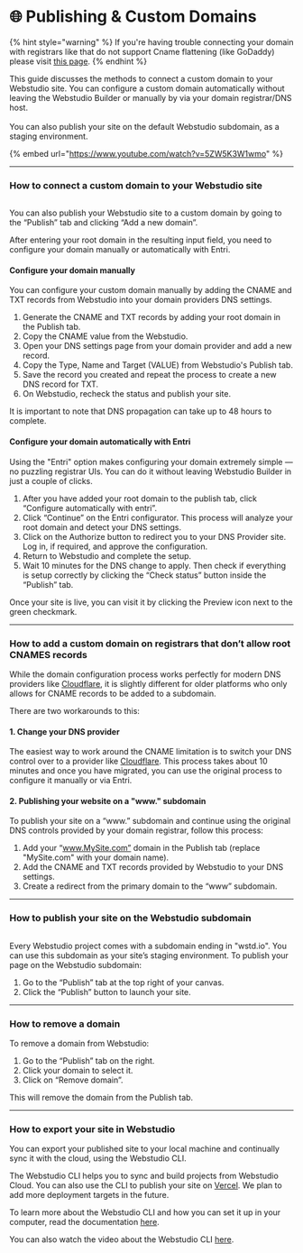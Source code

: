 # 🌐 Publishing & Custom Domains



{% hint style="warning" %}
If you're having trouble connecting your domain with registrars like that do not support Cname flattening (like GoDaddy) please visit [this page](../how-tos/domain-connection-issues-godaddy.md).
{% endhint %}

This guide discusses the methods to connect a custom domain to your Webstudio site. You can configure a custom domain automatically without leaving the Webstudio Builder or manually by via your domain registrar/DNS host.\
\
You can also publish your site on the default Webstudio subdomain, as a staging environment.

{% embed url="https://www.youtube.com/watch?v=5ZW5K3W1wmo" %}

***

### How to connect a custom domain to your Webstudio site

<figure><img src="../../.gitbook/assets/Custom_Domain_Publish_Tab_c4Be8GtmQbd97POPKiVB0.avif" alt=""><figcaption></figcaption></figure>

You can also publish your Webstudio site to a custom domain by going to the “Publish” tab and clicking “Add a new domain”.

After entering your root domain in the resulting input field, you need to configure your domain manually or automatically with Entri.

#### Configure your domain manually

You can configure your custom domain manually by adding the CNAME and TXT records from Webstudio into your domain providers DNS settings.

1. Generate the CNAME and TXT records by adding your root domain in the Publish tab.
2. Copy the CNAME value from the Webstudio.
3. Open your DNS settings page from your domain provider and add a new record.
4. Copy the Type, Name and Target (VALUE) from Webstudio's Publish tab.
5. Save the record you created and repeat the process to create a new DNS record for TXT.
6. On Webstudio, recheck the status and publish your site.

It is important to note that DNS propagation can take up to 48 hours to complete.

#### Configure your domain automatically with Entri

Using the "Entri" option makes configuring your domain extremely simple — no puzzling registrar UIs. You can do it without leaving Webstudio Builder in just a couple of clicks.

1. After you have added your root domain to the publish tab, click “Configure automatically with entri”.
2. Click “Continue” on the Entri configurator. This process will analyze your root domain and detect your DNS settings.
3. Click on the Authorize button to redirect you to your DNS Provider site. Log in, if required, and approve the configuration.
4. Return to Webstudio and complete the setup.
5. Wait 10 minutes for the DNS change to apply. Then check if everything is setup correctly by clicking the “Check status” button inside the “Publish” tab.

Once your site is live, you can visit it by clicking the Preview icon next to the green checkmark.

***

### How to add a custom domain on registrars that don’t allow root CNAMES records

While the domain configuration process works perfectly for modern DNS providers like [Cloudflare](https://www.cloudflare.com/), it is slightly different for older platforms who only allows for CNAME records to be added to a subdomain.

There are two workarounds to this:

#### 1. Change your DNS provider

The easiest way to work around the CNAME limitation is to switch your DNS control over to a provider like [Cloudflare](https://developers.cloudflare.com/fundamentals/get-started/setup/add-site/). This process takes about 10 minutes and once you have migrated, you can use the original process to configure it manually or via Entri.

#### 2. Publishing your website on a "www." subdomain

To publish your site on a “www.” subdomain and continue using the original DNS controls provided by your domain registrar, follow this process:

1. Add your “www.MySite.com” domain in the Publish tab (replace "MySite.com" with your domain name).
2. Add the CNAME and TXT records provided by Webstudio to your DNS settings.
3. Create a redirect from the primary domain to the “www” subdomain.

***

### How to publish your site on the Webstudio subdomain

<figure><img src="../../.gitbook/assets/Subdomain_Publish_Tab_EHecsESuuMf3Dgswunq-d.avif" alt=""><figcaption></figcaption></figure>

Every Webstudio project comes with a subdomain ending in "wstd.io". You can use this subdomain as your site’s staging environment. To publish your page on the Webstudio subdomain:

1. Go to the “Publish” tab at the top right of your canvas.
2. Click the “Publish” button to launch your site.

***

### How to remove a domain

To remove a domain from Webstudio:

1. Go to the “Publish” tab on the right.
2. Click your domain to select it.
3. Click on “Remove domain”.

This will remove the domain from the Publish tab.

***

### How to export your site in Webstudio

You can export your published site to your local machine and continually sync it with the cloud, using the Webstudio CLI.

The Webstudio CLI helps you to sync and build projects from Webstudio Cloud. You can also use the CLI to publish your site on [Vercel](https://vercel.com/). We plan to add more deployment targets in the future.

To learn more about the Webstudio CLI and how you can set it up in your computer, read the documentation [here](https://github.com/webstudio-is/webstudio/tree/main/packages/cli).

You can also watch the video about the Webstudio CLI [here](https://wstd.us/cli-vid).
